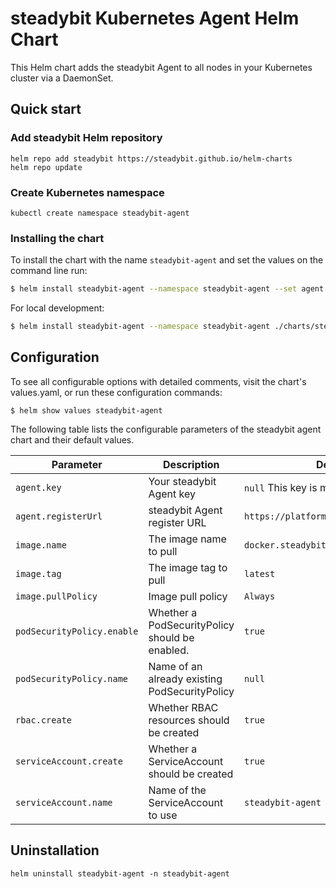 # steadybit Kubernetes Agent Helm Chart

This Helm chart adds the steadybit Agent to all nodes in your Kubernetes cluster via a DaemonSet.

## Quick start

### Add steadybit Helm repository

```
helm repo add steadybit https://steadybit.github.io/helm-charts
helm repo update
```

### Create Kubernetes namespace

```
kubectl create namespace steadybit-agent
```

### Installing the chart

To install the chart with the name `steadybit-agent` and set the values on the command line run:

```bash
$ helm install steadybit-agent --namespace steadybit-agent --set agent.key=STEADYBIT_AGENT_KEY steadybit/steadybit-agent
```

For local development:

```bash
$ helm install steadybit-agent --namespace steadybit-agent ./charts/steadybit-agent --set agent.key=STEADYBIT_AGENT_KEY
```

## Configuration

To see all configurable options with detailed comments, visit the chart's values.yaml, or run these configuration commands:

```
$ helm show values steadybit-agent
```

The following table lists the configurable parameters of the steadybit agent chart and their default values.

|             Parameter              |            Description                                                  |                    Default                                                                                  |
|------------------------------------|-------------------------------------------------------------------------|-------------------------------------------------------------------------------------------------------------|
| `agent.key`                        | Your steadybit Agent key                                                | `null` This key is mandatory!                                                                               |
| `agent.registerUrl`                | steadybit Agent register URL                                            | `https://platform.steadybit.io`                                                                             |
| `image.name`                       | The image name to pull                                                  | `docker.steadybit.io/steadybit/agent`                                                                       |
| `image.tag`                        | The image tag to pull                                                   | `latest`                                                                                                    |
| `image.pullPolicy`                 | Image pull policy                                                       | `Always`                                                                                                    |
| `podSecurityPolicy.enable`         | Whether a PodSecurityPolicy should be enabled.                          | `true`                                                                                                      |
| `podSecurityPolicy.name`           | Name of an already existing PodSecurityPolicy                           | `null`                                                                                                      |
| `rbac.create`                      | Whether RBAC resources should be created                                | `true`                                                                                                      |
| `serviceAccount.create`            | Whether a ServiceAccount should be created                              | `true`                                                                                                      |
| `serviceAccount.name`              | Name of the ServiceAccount to use                                       | `steadybit-agent`                                                                                           |

## Uninstallation

```
helm uninstall steadybit-agent -n steadybit-agent
```